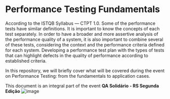# Performance Testing Fundamentals

According to the ISTQB Syllabus — CTPT 1.0. Some of the performance tests have similar definitions. It is important to know the concepts of each test separately. In order to have a broader and more assertive analysis of the performance quality of a system, it is also important to combine several of these tests, considering the context and the performance criteria defined for each system. Developing a performance test plan with the types of tests that can highlight defects in the quality of performance according to established criteria.

In this repository, we will briefly cover what will be covered during the event on Performance Testing: from the fundamentals to application cases.

This document is an integral part of the event **QA Solidário - RS Segunda Edição**
![image](https://github.com/user-attachments/assets/6fabf60c-f607-4ca0-a6f2-08b4bca4c96d)



